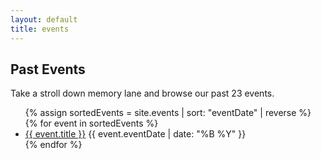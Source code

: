 ```yaml
---
layout: default
title: events
---
```


<h2>Past Events</h2>

<p>Take a stroll down memory lane and browse our past 23 events.</p>

<ul>
{% assign sortedEvents = site.events | sort: "eventDate" | reverse %}
{% for event in sortedEvents %}
  <li>
    <a href="{{ event.url | relative_url }}">{{ event.title }}</a> {{ event.eventDate | date: "%B %Y" }}
  </li>
{% endfor %}
</ul>
